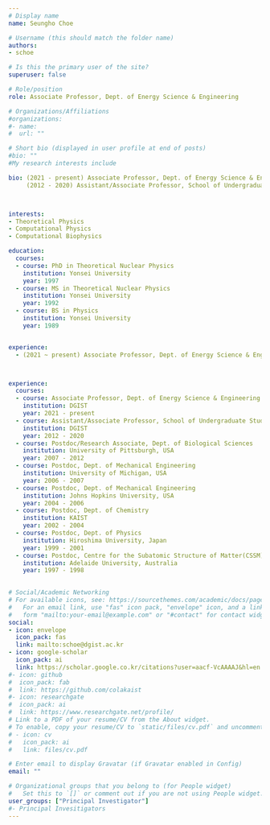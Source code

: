 ```yaml
---
# Display name
name: Seungho Choe

# Username (this should match the folder name)
authors: 
- schoe

# Is this the primary user of the site?
superuser: false

# Role/position
role: Associate Professor, Dept. of Energy Science & Engineering

# Organizations/Affiliations
#organizations:
#- name: 
#  url: ""

# Short bio (displayed in user profile at end of posts)
#bio: ""
#My research interests include 

bio: (2021 - present) Associate Professor, Dept. of Energy Science & Engineering, DGIST \
     (2012 - 2020) Assistant/Associate Professor, School of Undergraduate Studies, DGIST 



interests:
- Theoretical Physics
- Computational Physics
- Computational Biophysics

education:
  courses:
  - course: PhD in Theoretical Nuclear Physics
    institution: Yonsei University
    year: 1997
  - course: MS in Theoretical Nuclear Physics
    institution: Yonsei University
    year: 1992
  - course: BS in Physics
    institution: Yonsei University
    year: 1989


experience:
  - (2021 ~ present) Associate Professor, Dept. of Energy Science & Engineering, DGIST



experience:
  courses:
  - course: Associate Professor, Dept. of Energy Science & Engineering 
    institution: DGIST
    year: 2021 - present
  - course: Assistant/Associate Professor, School of Undergraduate Studies 
    institution: DGIST
    year: 2012 - 2020
  - course: Postdoc/Research Associate, Dept. of Biological Sciences
    institution: University of Pittsburgh, USA
    year: 2007 - 2012
  - course: Postdoc, Dept. of Mechanical Engineering
    institution: University of Michigan, USA
    year: 2006 - 2007
  - course: Postdoc, Dept. of Mechanical Engineering
    institution: Johns Hopkins University, USA
    year: 2004 - 2006
  - course: Postdoc, Dept. of Chemistry
    institution: KAIST
    year: 2002 - 2004
  - course: Postdoc, Dept. of Physics
    institution: Hiroshima University, Japan
    year: 1999 - 2001  
  - course: Postdoc, Centre for the Subatomic Structure of Matter(CSSM)
    institution: Adelaide University, Australia
    year: 1997 - 1998  
            

# Social/Academic Networking
# For available icons, see: https://sourcethemes.com/academic/docs/page-builder/#icons
#   For an email link, use "fas" icon pack, "envelope" icon, and a link in the
#   form "mailto:your-email@example.com" or "#contact" for contact widget.
social:
- icon: envelope
  icon_pack: fas
  link: mailto:schoe@dgist.ac.kr
- icon: google-scholar
  icon_pack: ai
  link: https://scholar.google.co.kr/citations?user=aacf-VcAAAAJ&hl=en
#- icon: github
#  icon_pack: fab
#  link: https://github.com/colakaist
#- icon: researchgate
#  icon_pack: ai
#  link: https://www.researchgate.net/profile/  
# Link to a PDF of your resume/CV from the About widget.
# To enable, copy your resume/CV to `static/files/cv.pdf` and uncomment the lines below.
# - icon: cv
#   icon_pack: ai
#   link: files/cv.pdf

# Enter email to display Gravatar (if Gravatar enabled in Config)
email: ""

# Organizational groups that you belong to (for People widget)
#   Set this to `[]` or comment out if you are not using People widget.
user_groups: ["Principal Investigator"]
#- Principal Invesitigators
---
```



